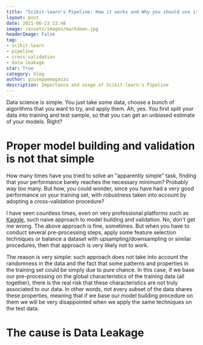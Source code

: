 ```yaml
---
title: "Scikit-learn's Pipeline: How it works and Why you should use it"
layout: post
date: 2021-06-23 22:48
image: /assets/images/markdown.jpg
headerImage: False
tag:
- scikit-learn
- pipeline
- cross-validation
- data-leakage
star: True
category: blog
author: giuseppemagazzu
description: Importance and usage of Scikit-learn's Pipeline
---
```

Data science is simple. You just take some data, choose a bunch of algorithms that you want to try, and apply them. 
Ah, yes. You first split your data into training and test sample, so that you can get an unbiased estimate of your models. Right?

# Proper model building and validation is not that simple
How many times have you tried to solve an "apparently simple" task, finding that your performance barely reaches the necessary minimum?
Probably way too many. But how, you could wonder, since you have had a very good performance on your training set, with robustness taken into account by adopting a cross-validation procedure?

I have seen countless times, even on very professional platforms such as [Kaggle](https://www.kaggle.com/), such naive approach to model building and validation.
No, don't get me wrong. The above approach is fine, sometimes. But when you have to conduct several pre-processing steps, apply some feature selection techniques or balance a dataset with upsampling/downsampling or similar procedures, then that approach is very likely not to work.

The reason is very simple: such approach does not take into account the randomness in the data and the fact that some patterns and properties in the training set could be simply due to pure chance. In this case, if we base our pre-processing on the global characteristics of the training data (all together), there is the real risk that these characteristics are not truly associated to our data. In other words, not every subset of the data shares these properties, meaning that if we base our model building procedure on them we will be very disappointed when we apply the same techniques on the test data.

# The cause is Data Leakage
